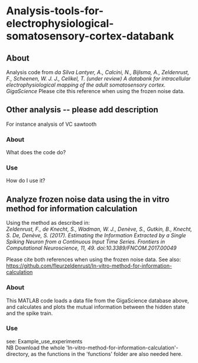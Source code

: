 # Analysis-tools-for-electrophysiological-somatosensory-cortex-databank

## About
Analysis code from 
*da Silva Lantyer, A., Calcini, N., Bijlsma, A., Zeldenrust, F., Scheenen, W. J. J., Celikel, T. (under review) A databank for intracellular electrophysiological mapping of the adult somatosensory cortex. GigaScience*
Please cite this reference when using the frozen noise data.

## Other analysis -- please add description
For instance analysis of VC sawtooth

### About
What does the code do?

### Use
How do I use it?

## Analyze frozen noise data using the in vitro method for information calculation
Using the method as described in: <br />
*Zeldenrust, F., de Knecht, S., Wadman, W. J., Denève, S., Gutkin, B., Knecht, S. De, Denève, S. (2017).  Estimating the Information Extracted by a Single Spiking Neuron from a Continuous Input Time Series.  Frontiers in Computational Neuroscience, 11, 49. doi:10.3389/FNCOM.2017.00049* <br />

Please cite both references when using the frozen noise data.
See also: https://github.com/fleurzeldenrust/In-vitro-method-for-information-calculation

### About
This MATLAB code loads a data file from the GigaScience database above, and calculates and plots the mutual information between the hidden state and the spike train.

### Use
see: Example_use_experiments <br />
NB Download the whole 'In-vitro-method-for-information-calculation'-directory, as the functions in the 'functions' folder are also needed here.  
